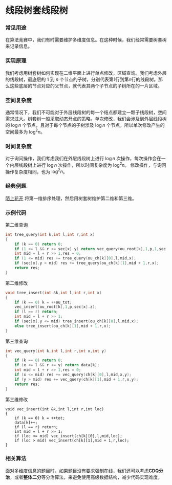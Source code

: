 # 线段树套线段树
### 常见用途
在算法竞赛中，我们有时需要维护多维度信息。在这种时候，我们经常需要树套树来记录信息。
### 实现原理
我们考虑用树套树如何实现在二维平面上进行单点修改，区域查询。我们考虑外层的线段树，最底层的 $1$ 到 $n$ 个节点的子树，分别代表第1行到第n行的线段树。那么这些底层的节点对应的父节点，就代表其两个子节点的子树所在的一片区域。
### 空间复杂度
通常情况下，我们不可能对于外层线段树的每一个结点都建立一颗子线段树，空间需求过大。树套树一般采取动态开点的策略。单次修改，我们会涉及到外层线段树的 $\log{n}$ 个节点，且对于每个节点的子树涉及 $\log{n}$ 个节点，所以单次修改产生的空间最多为 $\log^2{n}$。
### 时间复杂度
对于询问操作，我们考虑我们在外层线段树上进行 $\log{n}$ 次操作，每次操作会在一个内层线段树上进行 $\log{n}$ 次操作，所以时间复杂度为 $\log^2{n}$。
修改操作，与询问操作复杂度相同，也为 $\log^2{n}$。
### 经典例题
[陌上花开](https://www.lydsy.com/JudgeOnline/problem.php?id=3262) 将第一维排序处理，然后用树套树维护第二维和第三维。
### 示例代码
第二维查询
```c++
int tree_query(int k,int l,int r,int x)
{
	if (k == 0) return 0;
	if (1 <= l && r <= sec[x].y) return vec_query(ou_root[k],1,p,1,sec[x].z);
	int mid = l + r >> 1,res = 0;
	if (1 <= mid) res += tree_query(ou_ch[k][0],l,mid,x);
	if (sec[x].y > mid) res += tree_query(ou_ch[k][1],mid + 1,r,x);
	return res;
}
```
第二维修改
```c++
void tree_insert(int &k,int l,int r,int x)
{
	if (k == 0) k = ++ou_tot;
	vec_insert(ou_root[k],1,p,sec[x].z);
	if (l == r) return;
	int mid = l + r >> 1;
	if (sec[x].y <= mid) tree_insert(ou_ch[k][0],l,mid,x);
	else tree_insert(ou_ch[k][1],mid + 1,r,x);
}
```
第三维查询
```c++
int vec_query(int k,int l,int r,int x,int y)
{
	if (k == 0) return 0;
	if (x <= l && r <= y) return data[k];
	int mid = l + r >> 1,res = 0;
	if (x <= mid) res += vec_query(ch[k][0],l,mid,x,y);
	if (y > mid) res += vec_query(ch[k][1],mid + 1,r,x,y);
	return res;
}
```
第三维修改
```
void vec_insert(int &k,int l,int r,int loc)
{
	if (k == 0) k = ++tot;
	data[k]++;
	if (l == r) return;
	int mid = l + r >> 1;
	if (loc <= mid) vec_insert(ch[k][0],l,mid,loc);
	if (loc > mid) vec_insert(ch[k][1],mid + 1,r,loc);
}
```
### 相关算法
面对多维度信息的题目时，如果题目没有要求强制在线，我们还可以考虑**CDQ分治**，或者**整体二分**等分治算法，来避免使用高级数据结构，减少代码实现难度。
